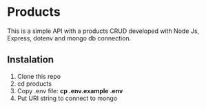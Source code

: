 # Products

This is a simple API with a products CRUD developed with Node Js, Express, dotenv and mongo db connection.

## Instalation

1. Clone this repo
2. cd products
3. Copy .env file: **cp .env.example .env**
4. Put URI string to connect to mongo